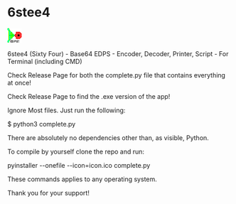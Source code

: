 # 6stee4

![6stee4](icon.ico)

6stee4 (Sixty Four) - Base64 EDPS - Encoder, Decoder, Printer, Script - For Terminal (including CMD)

Check Release Page for both the complete.py file that contains everything at once!

Check Release Page to find the .exe version of the app!

Ignore Most files. Just run the following:

$ python3 complete.py

There are absolutely no dependencies other than, as visible, Python.

To compile by yourself clone the repo and run:

pyinstaller --onefile --icon=icon.ico complete.py

These commands applies to any operating system.

Thank you for your support!
